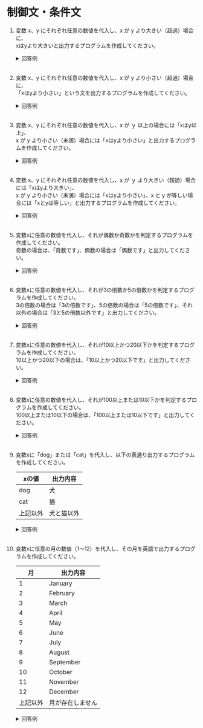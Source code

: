 # 制御文・条件文

1. 変数 x、y にそれぞれ任意の数値を代入し、x が y より大きい（超過）場合に、  
xはyより大きいと出力するプログラムを作成してください。

    <details><summary>回答例</summary><div>
            
    ```
    x = 10
    y = 2
        
    if x > y
        puts "xはyより大きい"
    end
    ```
            
    </div></details>
        

    <br>

2. 変数 x、y にそれぞれ任意の数値を代入し、x が y より小さい（超過）場合に、  
「xはyより小さい」という文を出力するプログラムを作成してください。

    <details><summary>回答例</summary><div>
            
    ```
    x = 10
    y = 2
        
    if x < y
        puts "xはyより小さい"
    end
    ```
            
    </div></details>

    <br>

	
3.  変数 x、y にそれぞれ任意の数値を代入し、x が ｙ 以上の場合には「xはy以上」、  
x が y より小さい（未満）場合には「xはyより小さい」と出力するプログラムを作成してください。

    <details><summary>回答例</summary><div>
            
    ```
    x = 10
    y = 20

    if x >= y
        puts "xはy以上"
    else 
        puts "xはyより小さい"
    end
    ```
            
    </div></details>
        

    <br>
	
4.  変数 x、y にそれぞれ任意の数値を代入し、x が ｙ より大きい（超過）場合には「xはyより大きい」、  
x が y より小さい（未満）場合には「xはyより小さい」、x と y が等しい場合には「xとyは等しい」と出力するプログラムを作成してください。

    <details><summary>回答例</summary><div>
            
    ```
    x = 10
    y = 10

    if x > y
        puts "xはyより大きい"
    elsif x == y
        puts "xとyは等しい"
    else
        puts "xはyより小さい"
    end
    ```
            
    </div></details>
        

    <br>
	
5. 変数xに任意の数値を代入し、それが偶数か奇数かを判定するプログラムを作成してください。   
奇数の場合は、「奇数です」、偶数の場合は「偶数です」と出力してください。

    <details><summary>回答例</summary><div>
            
    ```
    x = 10

    if x % 2 == 0
        puts "偶数です"
    else
        puts "奇数です"
    end
    ```
            
    </div></details>
        

    <br>
	
6. 変数xに任意の数値を代入し、それが3の倍数か5の倍数かを判定するプログラムを作成してください。   
3の倍数の場合は「3の倍数です」、5の倍数の場合は「5の倍数です」、それ以外の場合は「3と5の倍数以外です」と出力してください。

    <details><summary>回答例</summary><div>
            
    ```
    x = 4
            
    if x % 3 == 0
        puts "3の倍数です"
    elsif x % 5 == 0
        puts "5の倍数です"
    else
        puts "3と5の倍数以外です"
    end
    ```
            
    </div></details>
        

    <br>
	
7. 変数xに任意の数値を代入し、それが10以上かつ20以下かを判定するプログラムを作成してください。   
10以上かつ20以下の場合は、「10以上かつ20以下です」と出力してください。

    <details><summary>回答例</summary><div>
            
    ```
    x = 14
        
    if 10 <= x && x <= 20
        puts "10以上かつ20以下です"
    end
    ```
            
    </div></details>
        

    <br>
	
8. 変数xに任意の数値を代入し、それが100以上または10以下かを判定するプログラムを作成してください。   
100以上または10以下の場合は、「100以上または10以下です」と出力してください。

    <details><summary>回答例</summary><div>
            
    ```
    x = 111
        
    if 100 <= x || x <= 10
        puts "100以上または10以下です"
    end
    ```
            
    </div></details>
        

    <br>
	
9. 変数xに「dog」または「cat」を代入し、以下の表通り出力するプログラムを作成してください。   

    | xの値    | 出力内容 |
    | -------- | -------- |
    | dog       | 犬     |
    | cat       | 猫   |
    | 上記以外 | 犬と猫以外      |

    <details><summary>回答例</summary><div>
            
    ```
    // if文を使った方法

    x = "cat"
        
    if x == "dog"
        puts "犬"
    elsif x == "cat"
        puts "猫"
    else
        puts "犬と猫以外"
    end

    // case文を使った方法

    x = "cat"

    case x 
    when "dog"
        puts "犬"
    when "cat"
        puts "猫"
    else
        puts "犬と猫以外"
    end
    ```
            
    </div></details>
        

    <br>
	
10. 変数xに任意の月の数値（1〜12）を代入し、その月を英語で出力するプログラムを作成してください。   

    | 月       | 出力内容         |
    | -------- | ---------------- |
    | 1        | January          |
    | 2        | February         |
    | 3        | March            |
    | 4        | April            |
    | 5        | May              |
    | 6        | June             |
    | 7        | July             |
    | 8        | August           |
    | 9        | September        |
    | 10       | October          |
    | 11       | November         |
    | 12       | December         |
    | 上記以外 | 月が存在しません |

    <details><summary>回答例</summary><div>
            
    ```
    // if文を使った方法

    x = 4

    if x == 1
        puts "January"
    elsif x == 2
        puts "February"
    elsif x == 3
        puts "March"
    elsif x == 4
        puts "April"
    elsif x == 5
        puts "May"
    elsif x == 6
        puts "June"
    elsif x == 7
        puts "July"
    elsif x == 8
        puts "August"
    elsif x == 9
        puts "September"
    elsif x == 10
        puts "October"
    elsif x == 11
        puts "November"
    elsif x == 12
        puts "December"
    else
        puts "月が存在しません"
    end

    // case文を使った方法

    x = 4

    case x
    when 1
        puts "January"
    when 2
        puts "February"
    when 3
        puts "March"
    when 4
        puts "April"
    when 5
        puts "May"
    when 6
        puts "June"
    when 7
        puts "July"
    when 8
        puts "August"
    when 9
        puts "September"
    when 10
        puts "October"
    when 11
        puts "November"
    when 12
        puts "December"
    else
        puts "月が存在しません"
    end
    ```
            
    </div></details>
        

    <br>

